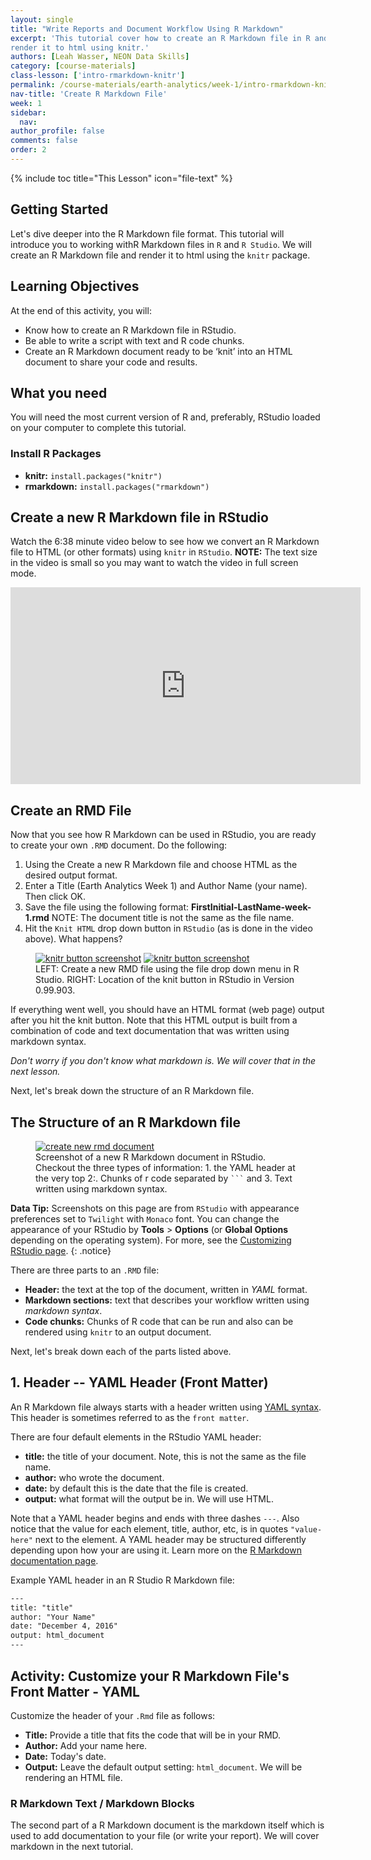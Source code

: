 ```yaml
---
layout: single
title: "Write Reports and Document Workflow Using R Markdown"
excerpt: 'This tutorial cover how to create an R Markdown file in R and then
render it to html using knitr.'
authors: [Leah Wasser, NEON Data Skills]
category: [course-materials]
class-lesson: ['intro-rmarkdown-knitr']
permalink: /course-materials/earth-analytics/week-1/intro-rmarkdown-knitr2/
nav-title: 'Create R Markdown File'
week: 1
sidebar:
  nav:
author_profile: false
comments: false
order: 2
---
```

{% include toc title="This Lesson" icon="file-text" %}


## Getting Started
Let's dive deeper into the R Markdown file format. This tutorial will introduce you to working withR Markdown files in `R` and
`R Studio`. We will create an R Markdown file and render it to html using the
`knitr` package.

<div class='notice--success' markdown="1">

## <i class="fa fa-graduation-cap" aria-hidden="true"></i> Learning Objectives
At the end of this activity, you will:

* Know how to create an R Markdown file in RStudio.
* Be able to write a script with text and R code chunks.
* Create an R Markdown document ready to be ‘knit’ into an HTML document to
share your code and results.

## <i class="fa fa-check-square-o fa-2" aria-hidden="true"></i> What you need

You will need the most current version of R and, preferably, RStudio loaded on
your computer to complete this tutorial.

### Install R Packages

* **knitr:** `install.packages("knitr")`
* **rmarkdown:** `install.packages("rmarkdown")`

</div>

## Create a new R Markdown file in RStudio

Watch the 6:38 minute video below to see how we convert
an R Markdown file to HTML (or other formats) using `knitr` in `RStudio`.
**NOTE:** The text size in the video is small so you may want to watch the video in
full screen mode.

<iframe width="560" height="315" src="https://www.youtube.com/embed/DNS7i2m4sB0" frameborder="0" allowfullscreen></iframe>

## Create an RMD File

Now that you see how R Markdown can be used in RStudio, you are
ready to create your own `.RMD` document. Do the following:

1. Using the Create a new R Markdown file and choose HTML as the desired output format.
2. Enter a Title (Earth Analytics Week 1) and Author Name (your name). Then click OK.
3. Save the file using the following format: **FirstInitial-LastName-week-1.rmd**
NOTE: The document title is not the same as the file name.
4. Hit the <kbd>`Knit HTML`</kbd> drop down button in `RStudio` (as is done in the video above). What happens?

<figure class="half">
<a href="{{ site.baseurl }}/images/course-materials/earth-analytics/week-1/intro-knitr-rmd/create-rmd.png">
<img src="{{ site.baseurl }}/images/course-materials/earth-analytics/week-1/intro-knitr-rmd/create-rmd.png" alt="knitr button screenshot"></a>
	<a href="{{ site.baseurl }}/images/course-materials/earth-analytics/week-1/intro-knitr-rmd/KnitButton-screenshot.png">
	<img src="{{ site.baseurl }}/images/course-materials/earth-analytics/week-1/intro-knitr-rmd/KnitButton-screenshot.png" alt="knitr button screenshot"></a>
	<figcaption> LEFT: Create a new RMD file using the file drop down menu in
  R Studio. RIGHT: Location of the knit button in RStudio in Version 0.99.903.
	</figcaption>
</figure>

If everything went well, you should have an HTML format (web page) output
after you hit the knit button. Note that this HTML output is built from a
combination of code and text documentation that was written using markdown syntax.

*Don't worry if you don't know what markdown is. We will cover that in the next
lesson.*

Next, let's break down the structure of an R Markdown file.

## The Structure of an R Markdown file

 <figure>
	<a href="{{ site.baseurl }}/images/course-materials/earth-analytics/week-1/intro-knitr-rmd/NewRmd-html-screenshot.png">
	<img src="{{ site.baseurl }}/images/course-materials/earth-analytics/week-1/intro-knitr-rmd/NewRmd-html-screenshot.png" alt="create new rmd document"></a>
	<figcaption>Screenshot of a new R Markdown document in RStudio. Checkout the three
  types of information: 1. the YAML header at the very top 2:. Chunks of r code
  separated by <code>```</code> and 3. Text written using markdown syntax.
	</figcaption>
</figure>

<i class="fa fa-star"></i> **Data Tip:** Screenshots on this page are
from `RStudio` with appearance preferences set to `Twilight` with `Monaco` font. You
can change the appearance of your RStudio by **Tools** > **Options**
(or **Global Options** depending on the operating system). For more, see the
<a href="https://support.rstudio.com/hc/en-us/articles/200549016-Customizing-RStudio" target="_blank">Customizing RStudio page</a>.
{: .notice}

There are three parts to an `.RMD` file:

* **Header:** the text at the top of the document, written in *YAML* format.
* **Markdown sections:** text that describes your workflow written using *markdown syntax*.
* **Code chunks:** Chunks of R code that can be run and also can be rendered
using `knitr` to an output document.

Next, let's break down each of the parts listed above.

## 1. Header -- YAML Header (Front Matter)

An R Markdown file always starts with a header written using
<a href="https://en.wikipedia.org/wiki/YAML" target="_blank">YAML syntax</a>.
This header is sometimes referred to as the `front matter`.

There are four default elements in the RStudio YAML header:

* **title:** the title of your document. Note, this is not the same as the file name.
* **author:** who wrote the document.
* **date:** by default this is the date that the file is created.
* **output:** what format will the output be in. We will use HTML.

Note that a YAML header begins and ends with three
dashes `---`. Also notice that the value for each element, title, author, etc,
is in quotes `"value-here"` next to the element.  A YAML header may be structured differently depending upon how your are using it. Learn more on the
<a href="http://rmarkdown.rstudio.com/authoring_quick_tour.html#output_options" target="_blank"> R Markdown documentation page</a>.

Example YAML header in an R Studio R Markdown file:

```xml
---
title: "title"
author: "Your Name"
date: "December 4, 2016"
output: html_document
---
```

<div class="notice--warning" markdown="1">

## <i class="fa fa-pencil-square-o" aria-hidden="true"></i> Activity: Customize your R Markdown File's Front Matter - YAML
Customize the header of your `.Rmd` file as follows:

* **Title:** Provide a title that fits the code that will be in your RMD.
* **Author:** Add your name here.
* **Date:** Today's date.
* **Output:** Leave the default output setting: `html_document`.
We will be rendering an HTML file.

</div>

### R Markdown Text / Markdown Blocks

The second part of a R Markdown document is the markdown itself which is used
to add documentation to your file (or write your report). We will cover markdown
in the next tutorial.
